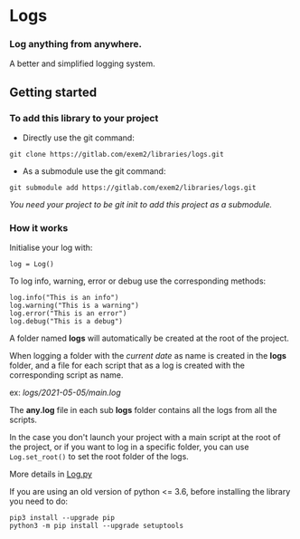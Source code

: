 # Logs

### Log anything from anywhere.

A better and simplified logging system.

## Getting started

### To add this library to your project
 * Directly use the git command:
```
git clone https://gitlab.com/exem2/libraries/logs.git
```

 * As a submodule use the git command:
```
git submodule add https://gitlab.com/exem2/libraries/logs.git
```

*You need your project to be git init to add this project as a submodule.*

### How it works

Initialise your log with:

    log = Log()

To log info, warning, error or debug use the corresponding methods:

    log.info("This is an info")
    log.warning("This is a warning")
    log.error("This is an error")
    log.debug("This is a debug")

A folder named **logs** will automatically be created at the root of the project.

When logging a folder with the *current date* as name is created in the **logs** folder, and a file for each script 
that as a log is created with the corresponding script as name.

ex: *logs/2021-05-05/main.log*

The **any.log** file in each sub **logs** folder contains all the logs from all the scripts.

In the case you don't launch your project with a main script at the root of the project, or if you want to log in a
specific folder, you can use `Log.set_root()` to set the root folder of the logs.

More details in [Log.py](Log.py)

If you are using an old version of python <= 3.6, before installing the library you need to do:

    pip3 install --upgrade pip
    python3 -m pip install --upgrade setuptools
